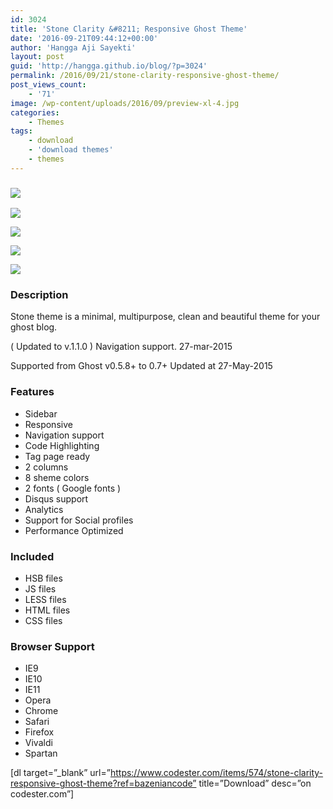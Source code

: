 ```yaml
---
id: 3024
title: 'Stone Clarity &#8211; Responsive Ghost Theme'
date: '2016-09-21T09:44:12+00:00'
author: 'Hangga Aji Sayekti'
layout: post
guid: 'http://hangga.github.io/blog/?p=3024'
permalink: /2016/09/21/stone-clarity-responsive-ghost-theme/
post_views_count:
    - '71'
image: /wp-content/uploads/2016/09/preview-xl-4.jpg
categories:
    - Themes
tags:
    - download
    - 'download themes'
    - themes
---
```


### ![](https://www.codester.com/static/uploads/items/574/preview/2.jpg)

![](https://www.codester.com/static/uploads/items/574/preview/3.jpg)

![](https://www.codester.com/static/uploads/items/574/preview/4.jpg)

![](https://www.codester.com/static/uploads/items/574/preview/5.jpg)

![](https://www.codester.com/static/uploads/items/574/preview/6.jpg)

### Description

Stone theme is a minimal, multipurpose, clean and beautiful theme for your ghost blog.

( Updated to v.1.1.0 ) Navigation support. 27-mar-2015

Supported from Ghost v0.5.8+ to 0.7+ Updated at 27-May-2015

### Features

- Sidebar
- Responsive
- Navigation support
- Code Highlighting
- Tag page ready
- 2 columns
- 8 sheme colors
- 2 fonts ( Google fonts )
- Disqus support
- Analytics
- Support for Social profiles
- Performance Optimized

### Included

- HSB files
- JS files
- LESS files
- HTML files
- CSS files

### Browser Support

- IE9
- IE10
- IE11
- Opera
- Chrome
- Safari
- Firefox
- Vivaldi
- Spartan

\[dl target=”\_blank” url=”https://www.codester.com/items/574/stone-clarity-responsive-ghost-theme?ref=bazeniancode” title=”Download” desc=”on codester.com”\]
